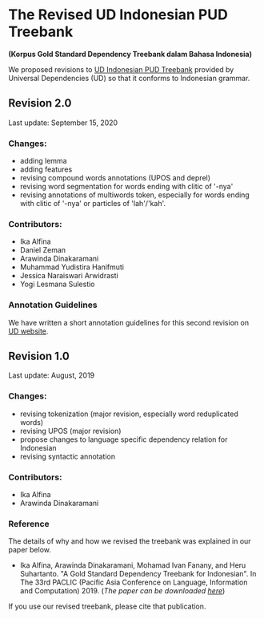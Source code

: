 # The Revised UD Indonesian PUD Treebank
**(Korpus Gold Standard Dependency Treebank dalam Bahasa Indonesia)**

We proposed revisions to [UD Indonesian PUD Treebank](https://github.com/UniversalDependencies/UD_Indonesian-PUD) provided by Universal Dependencies (UD) so that it conforms to Indonesian grammar.

## Revision 2.0
Last update: September 15, 2020

### Changes:
* adding lemma
* adding features
* revising compound words annotations (UPOS and deprel)
* revising word segmentation for words ending with clitic of '-nya'
* revising annotations of multiwords token, especially for words ending with clitic of '-nya' or particles of 'lah'/'kah'.

### Contributors: 
* Ika Alfina
* Daniel Zeman
* Arawinda Dinakaramani
* Muhammad Yudistira Hanifmuti
* Jessica Naraiswari Arwidrasti
* Yogi Lesmana Sulestio

### Annotation Guidelines
We have written a short annotation guidelines for this second revision on [UD website](https://universaldependencies.org/id/index.html).

## Revision 1.0
Last update: August, 2019

### Changes:
* revising tokenization (major revision, especially word reduplicated words)
* revising UPOS (major revision)
* propose changes to language specific dependency relation for Indonesian
* revising syntactic annotation

### Contributors: 
* Ika Alfina 
* Arawinda Dinakaramani

### Reference
The details of why and how we revised the treebank was explained in our paper below.

* Ika Alfina, Arawinda Dinakaramani, Mohamad Ivan Fanany, and Heru Suhartanto. "A Gold Standard Dependency Treebank for Indonesian". In The 33rd PACLIC (Pacific Asia Conference on Language, Information and Computation) 2019. (_The paper can be downloaded [here](https://waseda.repo.nii.ac.jp/?action=repository_action_common_download&item_id=48059&item_no=1&attribute_id=101&file_no=1)_)

If you use our revised treebank, please cite that publication.
